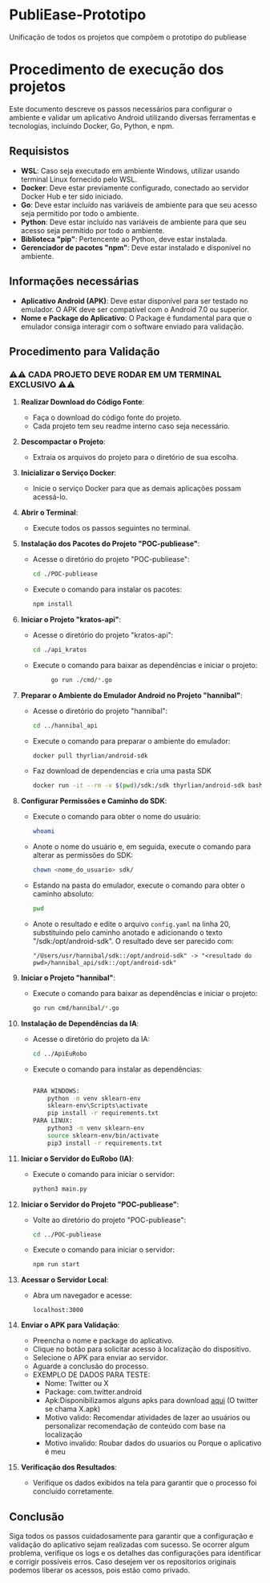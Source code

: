 # PubliEase-Prototipo
Unificação de todos os projetos que compõem o prototipo do publiease

# Procedimento de execução dos projetos

Este documento descreve os passos necessários para configurar o ambiente e validar um aplicativo Android utilizando diversas ferramentas e tecnologias, incluindo Docker, Go, Python, e npm.

## Requisistos

- **WSL**: Caso seja executado em ambiente Windows, utilizar usando terminal Linux fornecido pelo WSL.
- **Docker**: Deve estar previamente configurado, conectado ao servidor Docker Hub e ter sido iniciado.
- **Go**: Deve estar incluído nas variáveis de ambiente para que seu acesso seja permitido por todo o ambiente.
- **Python**: Deve estar incluído nas variáveis de ambiente para que seu acesso seja permitido por todo o ambiente.
- **Biblioteca "pip"**: Pertencente ao Python, deve estar instalada.
- **Gerenciador de pacotes "npm"**: Deve estar instalado e disponível no ambiente.

## Informações necessárias

- **Aplicativo Android (APK)**: Deve estar disponível para ser testado no emulador. O APK deve ser compatível com o Android 7.0 ou superior.
- **Nome e Package do Aplicativo**: O Package é fundamental para que o emulador consiga interagir com o software enviado para validação.


## Procedimento para Validação
### ⚠️⚠️ CADA PROJETO DEVE RODAR EM UM TERMINAL EXCLUSIVO ⚠️⚠️

1. **Realizar Download do Código Fonte**:
   - Faça o download do código fonte do projeto.
   - Cada projeto tem seu readme interno caso seja necessário.

2. **Descompactar o Projeto**:
   - Extraia os arquivos do projeto para o diretório de sua escolha.

3. **Inicializar o Serviço Docker**:
   - Inicie o serviço Docker para que as demais aplicações possam acessá-lo.

4. **Abrir o Terminal**:
   - Execute todos os passos seguintes no terminal.

5. **Instalação dos Pacotes do Projeto "POC-publiease"**:
   - Acesse o diretório do projeto "POC-publiease":
     ```bash
     cd ./POC-publiease
     ```
   - Execute o comando para instalar os pacotes:
     ```bash
     npm install
     ```

6. **Iniciar o Projeto "kratos-api"**:
   - Acesse o diretório do projeto "kratos-api":
     ```bash
     cd ./api_kratos
     ```
   - Execute o comando para baixar as dependências e iniciar o projeto:
     ```bash
          go run ./cmd/*.go
     ```

7. **Preparar o Ambiente do Emulador Android no Projeto "hannibal"**:
   - Acesse o diretório do projeto "hannibal":
     ```bash
     cd ../hannibal_api
     ```
   - Execute o comando para preparar o ambiente do emulador:
     ```bash
     docker pull thyrlian/android-sdk
     ```
   - Faz download de dependencias e cria uma pasta SDK
     ```bash
     docker run -it --rm -v $(pwd)/sdk:/sdk thyrlian/android-sdk bash -c 'cp -a $ANDROID_HOME/. /sdk'
     ```

8. **Configurar Permissões e Caminho do SDK**:
   - Execute o comando para obter o nome do usuário:
     ```bash
     whoami
     ```
   - Anote o nome do usuário e, em seguida, execute o comando para alterar as permissões do SDK:
     ```bash
     chown <nome_do_usuario> sdk/
     ```
   - Estando na pasta do emulador, execute o comando para obter o caminho absoluto:
     ```bash
     pwd
     ```
   - Anote o resultado e edite o arquivo `config.yaml` na linha 20, substituindo pelo caminho anotado e adicionando o texto "/sdk:/opt/android-sdk". O resultado deve ser parecido com:
     ```
     "/Users/usr/hannibal/sdk::/opt/android-sdk" -> "<resultado do pwd>/hannibal_api/sdk::/opt/android-sdk"
     ```

9. **Iniciar o Projeto "hannibal"**:
   - Execute o comando para baixar as dependências e iniciar o projeto:
     ```bash
     go run cmd/hannibal/*.go
     ```

10. **Instalação de Dependências da IA**:
    - Acesse o diretório do projeto da IA:
      ```bash
      cd ../ApiEuRobo
      ```
    - Execute o comando para instalar as dependências:
      ```bash
      
      PARA WINDOWS: 
          python -m venv sklearn-env
          sklearn-env\Scripts\activate
          pip install -r requirements.txt
      PARA LINUX:
          python3 -m venv sklearn-env
          source sklearn-env/bin/activate 
          pip3 install -r requirements.txt
      ```

11. **Iniciar o Servidor do EuRobo (IA)**:
    - Execute o comando para iniciar o servidor:
      ```bash
      python3 main.py
      ```

12. **Iniciar o Servidor do Projeto "POC-publiease"**:
    - Volte ao diretório do projeto "POC-publiease":
      ```bash
      cd ../POC-publiease
      ```
    - Execute o comando para iniciar o servidor:
      ```bash
      npm run start
      ```

13. **Acessar o Servidor Local**:
    - Abra um navegador e acesse:
      ```
      localhost:3000
      ```

14. **Enviar o APK para Validação**:
    - Preencha o nome e package do aplicativo.
    - Clique no botão para solicitar acesso à localização do dispositivo.
    - Selecione o APK para enviar ao servidor.
    - Aguarde a conclusão do processo.
    - EXEMPLO DE DADOS PARA TESTE:
        - Nome: Twitter ou X
        - Package: com.twitter.android
        - Apk:Disponibilizamos alguns apks para download [aqui](https://drive.google.com/drive/folders/1cmjrM92v0BlIt-jkCEy_wr26WDefL9KW?usp=sharing) (O twitter se chama X.apk)
        - Motivo valido: Recomendar atividades de lazer ao usuários ou personalizar recomendação de conteúdo com base na localização
        - Motivo invalido: Roubar dados do usuarios ou Porque o aplicativo é meu

15. **Verificação dos Resultados**:
    - Verifique os dados exibidos na tela para garantir que o processo foi concluído corretamente.

## Conclusão

Siga todos os passos cuidadosamente para garantir que a configuração e validação do aplicativo sejam realizadas com sucesso. Se ocorrer algum problema, verifique os logs e os detalhes das configurações para identificar e corrigir possíveis erros.
Caso desejem ver os repositorios originais podemos liberar os acessos, pois estão como privado.
